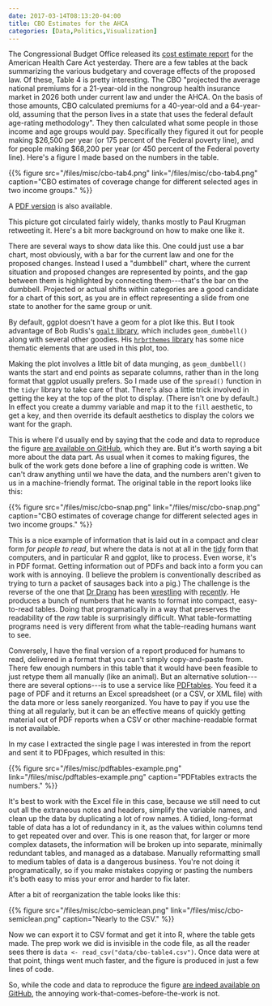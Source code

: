 ```yaml
---
date: 2017-03-14T08:13:20-04:00
title: CBO Estimates for the AHCA
categories: [Data,Politics,Visualization]
---
```


The Congressional Budget Office released its [cost estimate report](https://www.cbo.gov/sites/default/files/115th-congress-2017-2018/costestimate/americanhealthcareact_0.pdf) for the American Health Care Act yesterday. There are a few tables at the back summarizing the various budgetary and coverage effects of the proposed law. Of these, Table 4 is pretty interesting. The CBO "projected the average national premiums for a 21-year-old in the nongroup health insurance market in 2026 both under current law and under the AHCA. On the basis of those amounts, CBO calculated premiums for a 40-year-old and a 64-year-old, assuming that the person lives in a state that uses the federal default age-rating methodology". They then calculated what some people in those income and age groups would pay. Specifically they figured it out for people making $26,500 per year (or 175 percent of the Federal poverty line), and for people making $68,200 per year (or 450 percent of the Federal poverty line). Here's a figure I made based on the numbers in the table. 

{{% figure src="/files/misc/cbo-tab4.png" link="/files/misc/cbo-tab4.png" caption="CBO estimates of coverage change for different selected ages in two income groups." %}}

A [PDF version](https://kieranhealy.org/files/misc/cbo-tab4.pdf) is also available.

This picture got circulated fairly widely, thanks mostly to Paul Krugman retweeting it. Here's a bit more background on how to make one like it. 

There are several ways to show data like this. One could just use a bar chart, most obviously, with a bar for the current law and one for the proposed changes. Instead I used a "dumbbell" chart, where the current situation and proposed changes are represented by points, and the gap between them is highlighted by connecting them---that's the bar on the dumbbell. Projected or actual shifts within categories are a good candidate for a chart of this sort, as you are in effect representing a slide from one state to another for the same group or unit. 

By default, ggplot doesn't have a geom for a plot like this. But I took advantage of Bob Rudis's [`ggalt` library](https://github.com/hrbrmstr/ggalt/), which includes `geom_dumbbell()` along with several other goodies. His [`hrbrthemes` library](https://github.com/hrbrmstr/hrbrthemes) has some nice thematic elements that are used in this plot, too. 

Making the plot involves a little bit of data munging, as `geom_dumbbell()` wants the start and end points as separate columns, rather than in the long format that ggplot usually prefers. So I made use of the `spread()` function in the `tidyr` library to take care of that. There's also a little trick involved in getting the key at the top of the plot to display. (There isn't one by default.) In effect you create a dummy variable and map it to the `fill` aesthetic, to get a key, and then override its default aesthetics to display the colors we want for the graph. 

This is where I'd usually end by saying that the code and data to reproduce the figure [are available on GitHub](https://github.com/kjhealy/cbofigure), which they are. But it's worth saying a bit more about the data part. As usual when it comes to making figures, the bulk of the work gets done before a line of graphing code is written. We can't draw anything until we have the data, and the numbers aren't given to us in a machine-friendly format. The original table in the report looks like this:

{{% figure src="/files/misc/cbo-snap.png" link="/files/misc/cbo-snap.png" caption="CBO estimates of coverage change for different selected ages in two income groups." %}}

This is a nice example of information that is laid out in a compact and clear form *for people to read*, but where the data is not at all in the [tidy](http://vita.had.co.nz/papers/tidy-data.pdf) form that computers, and in particular R and ggplot, like to process. Even worse, it's in PDF format. Getting information out of PDFs and back into a form you can work with is annoying. (I believe the problem is conventionally described as trying to turn a packet of sausages back into a pig.) The challenge is the reverse of the one that [Dr Drang](http://leancrew.com/) has been [wrestling](http://leancrew.com/all-this/2017/03/my-table-problem/) with  [recently](http://leancrew.com/all-this/2017/03/a-little-table-cleanup/). He produces  a bunch of numbers that he wants to format into compact, easy-to-read tables. Doing that programatically in a way that preserves the readability of the *raw* table is surprisingly difficult. What table-formatting programs need is very different from what the table-reading humans want to see. 

Conversely, I have the final version of a report produced for humans to read, delivered in a format that you can't simply copy-and-paste from. There few enough numbers in this table that it would have been feasible to just retype them all manually (like an animal). But an alternative solution---there are several options---is to use a service like [PDFtables](https://pdftables.com). You feed it a page of PDF and it returns an Excel spreadsheet (or a CSV, or XML file) with the data more or less sanely reorganized. You have to pay if you use the thing at all regularly, but it can be an effective means of quickly getting material out of PDF reports when a CSV or other machine-readable format is not available. 

In my case I extracted the single page I was interested in from the report and sent it to PDFpages, which resulted in this:

{{% figure src="/files/misc/pdftables-example.png" link="/files/misc/pdftables-example.png" caption="PDFtables extracts the numbers." %}}

It's best to work with the Excel file in this case, because we still need to cut out all the extraneous notes and headers, simplify the variable names, and clean up the data by duplicating a lot of row names. A tidied, long-format table of data has a lot of redundancy in it, as the values within columns tend to get repeated over and over. This is one reason that, for larger or more complex datasets, the information will be broken up into separate, minimally redundant tables, and managed as a database. Manually reformatting small to medium tables of data is a dangerous business. You're not doing it programatically, so if you make mistakes copying or pasting the numbers it's both easy to miss your error and harder to fix later. 

After a bit of reorganization the table looks like this: 

{{% figure src="/files/misc/cbo-semiclean.png" link="/files/misc/cbo-semiclean.png" caption="Nearly to the CSV." %}}

Now we can export it to CSV format and get it into R, where the table gets made. The prep work we did is invisible in the code file, as all the reader sees there is `data <- read_csv("data/cbo-table4.csv")`. Once data were at that point, things went much faster, and the figure is produced in just a few lines of code.

So, while the code and data to reproduce the figure [are indeed available on GitHub](https://github.com/kjhealy/cbofigure), the annoying work-that-comes-before-the-work is not.
